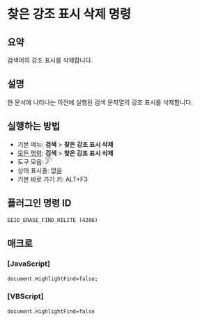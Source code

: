 # 찾은 강조 표시 삭제 명령

## 요약

검색어의 강조 표시를 삭제합니다.

## 설명

현 문서에 나타나는 이전에 실행된 검색 문자열의 강조 표시를 삭제합니다.

## 실행하는 방법

- 기본 메뉴: **검색** \> **찾은 강조 표시 삭제**
- [모든 명령](../tools/all_commands): **검색** \> **찾은 강조 표시 삭제**
- 도구 모음:
![](../../images/erasefindhilite.png)
- 상태 표시줄: 없음
- 기본 바로 가기 키: ALT+F3

## 플러그인 명령 ID

```
EEID_ERASE_FIND_HILITE (4206)
```

## 매크로

### \[JavaScript\]

```
document.HighlightFind=false;
```

### \[VBScript\]

```
document.HighlightFind=false
```
